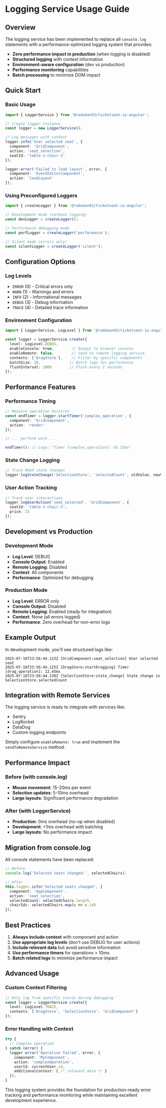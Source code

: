 # Logging Service Usage Guide

## Overview

The logging service has been implemented to replace all `console.log` statements with a performance-optimized logging system that provides:

- **Zero performance impact in production** (when logging is disabled)
- **Structured logging** with context information
- **Environment-aware configuration** (dev vs production)
- **Performance monitoring** capabilities
- **Batch processing** to minimize DOM impact

## Quick Start

### Basic Usage

```typescript
import { LoggerService } from '@radoman93/ticketseat-io-angular';

// Create logger instance
const logger = new LoggerService();

// Log messages with context
logger.info('User selected seat', {
  component: 'GridComponent',
  action: 'seat_selection',
  seatId: 'table-1-chair-3'
});

logger.error('Failed to load layout', error, {
  component: 'EventEditorComponent',
  action: 'loadLayout'
});
```

### Using Preconfigured Loggers

```typescript
import { createLogger } from '@radoman93/ticketseat-io-angular';

// Development mode (verbose logging)
const devLogger = createLogger();

// Performance debugging mode
const perfLogger = createLogger('performance');

// Silent mode (errors only)
const silentLogger = createLogger('silent');
```

## Configuration Options

### Log Levels

- `ERROR` (0) - Critical errors only
- `WARN` (1) - Warnings and errors
- `INFO` (2) - Informational messages
- `DEBUG` (3) - Debug information
- `TRACE` (4) - Detailed trace information

### Environment Configuration

```typescript
import { LoggerService, LogLevel } from '@radoman93/ticketseat-io-angular';

const logger = LoggerService.create({
  level: LogLevel.DEBUG,
  enableConsole: true,        // Output to browser console
  enableRemote: false,        // Send to remote logging service
  contexts: ['DragStore'],    // Filter by specific components
  batchSize: 10,             // Batch logs for performance
  flushInterval: 2000        // Flush every 2 seconds
});
```

## Performance Features

### Performance Timing

```typescript
// Measure operation duration
const endTimer = logger.startTimer('complex_operation', {
  component: 'GridComponent',
  action: 'render'
});

// ... perform work ...

endTimer(); // Logs: "Timer [complex_operation]: 45.32ms"
```

### State Change Logging

```typescript
// Track MobX state changes
logger.logStateChange('SelectionStore', 'selectedCount', oldValue, newValue);
```

### User Action Tracking

```typescript
// Track user interactions
logger.logUserAction('seat_selected', 'GridComponent', {
  seatId: 'table-1-chair-3',
  price: 25
});
```

## Development vs Production

### Development Mode
- **Log Level**: DEBUG
- **Console Output**: Enabled
- **Remote Logging**: Disabled
- **Context**: All components
- **Performance**: Optimized for debugging

### Production Mode
- **Log Level**: ERROR only
- **Console Output**: Disabled
- **Remote Logging**: Enabled (ready for integration)
- **Context**: None (all errors logged)
- **Performance**: Zero overhead for non-error logs

## Example Output

In development mode, you'll see structured logs like:

```
2025-07-16T23:56:44.123Z [GridComponent:seat_selection] User selected seat
2025-07-16T23:56:44.125Z [DragStore:startDragging] Timer [drag_operation]: 12.45ms
2025-07-16T23:56:44.130Z [SelectionStore:state_change] State change in SelectionStore.selectedCount
```

## Integration with Remote Services

The logging service is ready to integrate with services like:
- Sentry
- LogRocket
- DataDog
- Custom logging endpoints

Simply configure `enableRemote: true` and implement the `sendToRemoteService` method.

## Performance Impact

### Before (with console.log)
- **Mouse movement**: 15-20ms per event
- **Selection updates**: 5-10ms overhead
- **Large layouts**: Significant performance degradation

### After (with LoggerService)
- **Production**: 0ms overhead (no-op when disabled)
- **Development**: <1ms overhead with batching
- **Large layouts**: No performance impact

## Migration from console.log

All console statements have been replaced:

```typescript
// Before
console.log('Selected seats changed:', selectedChairs);

// After
this.logger.info('Selected seats changed', {
  component: 'AppComponent',
  action: 'seat_selection',
  selectedCount: selectedChairs.length,
  chairIds: selectedChairs.map(c => c.id)
});
```

## Best Practices

1. **Always include context** with component and action
2. **Use appropriate log levels** (don't use DEBUG for user actions)
3. **Include relevant data** but avoid sensitive information
4. **Use performance timers** for operations > 10ms
5. **Batch related logs** to minimize performance impact

## Advanced Usage

### Custom Context Filtering

```typescript
// Only log from specific stores during debugging
const logger = LoggerService.create({
  level: LogLevel.TRACE,
  contexts: ['DragStore', 'SelectionStore', 'GridComponent']
});
```

### Error Handling with Context

```typescript
try {
  // Complex operation
} catch (error) {
  logger.error('Operation failed', error, {
    component: 'MyComponent',
    action: 'complexOperation',
    userId: currentUser.id,
    additionalContext: { /* relevant data */ }
  });
}
```

This logging system provides the foundation for production-ready error tracking and performance monitoring while maintaining excellent development experience.